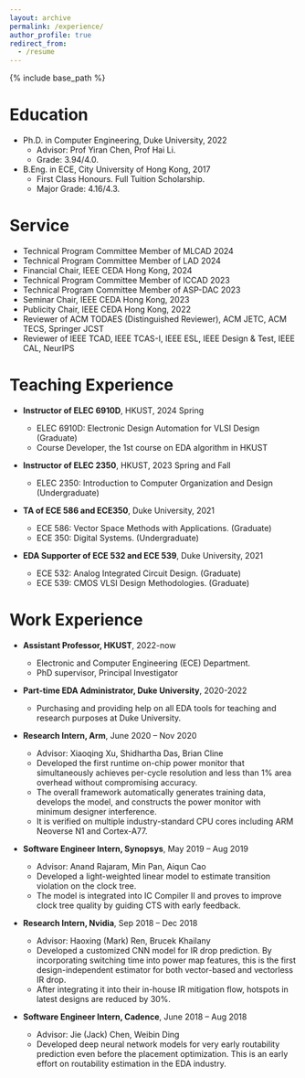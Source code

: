 ```yaml
---
layout: archive
permalink: /experience/
author_profile: true
redirect_from:
  - /resume
---
```


{% include base_path %}

Education
======
* Ph.D. in Computer Engineering, Duke University, 2022 
    * Advisor: Prof Yiran Chen, Prof Hai Li. 
    * Grade: 3.94/4.0. 
* B.Eng. in ECE, City University of Hong Kong, 2017
    * First Class Honours. Full Tuition Scholarship.  
    * Major Grade: 4.16/4.3. 

Service
======
* Technical Program Committee Member of MLCAD 2024
* Technical Program Committee Member of LAD 2024
* Financial Chair, IEEE CEDA Hong Kong, 2024  
* Technical Program Committee Member of ICCAD 2023
* Technical Program Committee Member of ASP-DAC 2023
* Seminar Chair, IEEE CEDA Hong Kong, 2023
* Publicity Chair, IEEE CEDA Hong Kong, 2022
* Reviewer of ACM TODAES (Distinguished Reviewer), ACM JETC, ACM TECS, Springer JCST  
* Reviewer of IEEE TCAD, IEEE TCAS-I, IEEE ESL, IEEE Design & Test, IEEE CAL, NeurIPS 

Teaching Experience
======
* **Instructor of ELEC 6910D**, HKUST, 2024 Spring 
    * ELEC 6910D: Electronic Design Automation for VLSI Design (Graduate)
    * Course Developer, the 1st course on EDA algorithm in HKUST   

* **Instructor of ELEC 2350**, HKUST, 2023 Spring and Fall
    * ELEC 2350: Introduction to Computer Organization and Design (Undergraduate)

* **TA of ECE 586 and ECE350**, Duke University, 2021 
    * ECE 586: Vector Space Methods with Applications. (Graduate) 
    * ECE 350: Digital Systems. (Undergraduate)

* **EDA Supporter of ECE 532 and ECE 539**, Duke University, 2021
    * ECE 532: Analog Integrated Circuit Design. (Graduate) 
    * ECE 539: CMOS VLSI Design Methodologies. (Graduate) 

Work Experience
======
* **Assistant Professor, HKUST**, 2022-now
  * Electronic and Computer Engineering (ECE) Department.    
  * PhD supervisor, Principal Investigator   

* **Part-time EDA Administrator, Duke University**, 2020-2022
  * Purchasing and providing help on all EDA tools for teaching and research purposes at Duke University.

* **Research Intern, Arm**, June 2020 – Nov 2020
  * Advisor: Xiaoqing Xu, Shidhartha Das, Brian Cline
  * Developed the first runtime on-chip power monitor that simultaneously achieves per-cycle resolution and less than 1% area overhead without compromising accuracy.
  * The overall framework automatically generates training data, develops the model, and constructs the power monitor with minimum designer interference.
  * It is verified on multiple industry-standard CPU cores including ARM Neoverse N1 and Cortex-A77. 

* **Software Engineer Intern, Synopsys**, May 2019 – Aug 2019
  * Advisor: Anand Rajaram, Min Pan, Aiqun Cao
  * Developed a light-weighted linear model to estimate transition violation on the clock tree.
  * The model is integrated into IC Compiler II and proves to improve clock tree quality by guiding CTS with early feedback.
  
* **Research Intern, Nvidia**, Sep 2018 – Dec 2018
  * Advisor: Haoxing (Mark) Ren, Brucek Khailany
  * Developed a customized CNN model for IR drop prediction. By incorporating switching time into power
map features, this is the first design-independent estimator for both vector-based and vectorless IR drop.
  * After integrating it into their in-house IR mitigation flow, hotspots in latest designs are reduced by 30%.

* **Software Engineer Intern, Cadence**, June 2018 – Aug 2018
  * Advisor: Jie (Jack) Chen, Weibin Ding
  * Developed deep neural network models for very early routability prediction even before the placement
optimization. This is an early effort on routability estimation in the EDA industry.

